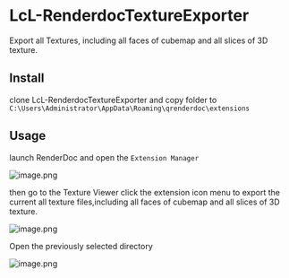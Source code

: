 # LcL-RenderdocTextureExporter

Export all Textures, including all faces of cubemap and all slices of 3D texture.

## Install

clone LcL-RenderdocTextureExporter and copy folder to `C:\Users\Administrator\AppData\Roaming\qrenderdoc\extensions`


## Usage

launch RenderDoc and open the `Extension Manager`

![image.png](https://s2.loli.net/2024/01/05/NQOqevM9JxVlabZ.png)

then go to the Texture Viewer click the extension icon menu to export the current all texture files,including all faces of cubemap and all slices of 3D texture.

![image.png](https://s2.loli.net/2024/01/05/Xe7WnGLjhvPD5EU.png)


Open the previously selected directory

![image.png](https://s2.loli.net/2024/01/05/cZRvYNG7iFLewoX.png)
